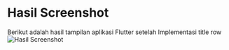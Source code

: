 # Hasil Screenshot

Berikut adalah hasil tampilan aplikasi Flutter setelah Implementasi title row
![Hasil Screenshot](foto2.png)
